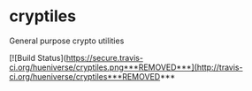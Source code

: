 cryptiles
=========

General purpose crypto utilities

[![Build Status](https://secure.travis-ci.org/hueniverse/cryptiles.png***REMOVED***](http://travis-ci.org/hueniverse/cryptiles***REMOVED***
